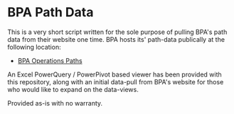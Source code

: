 # BPA Path Data
This is a very short script written for the sole purpose of pulling BPA's path data from their website one time. 
BPA hosts its' path-data publically at the following location:
- [BPA Operations Paths](https://transmission.bpa.gov/Business/Operations/Paths/)

An Excel PowerQuery / PowerPivot based viewer has been provided with this repository, along with an initial data-pull from BPA's website for those who would like to expand on the data-views.

Provided as-is with no warranty. 
